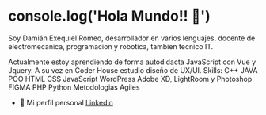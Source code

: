
# console.log('Hola Mundo!! 👋')
Soy Damián Exequiel Romeo, desarrollador en varios lenguajes, docente de electromecanica, programacion y robotica, tambien tecnico IT.

Actualmente estoy aprendiendo de forma autodidacta JavaScript con Vue y Jquery. A su vez en Coder House estudio diseño de UX/UI.
Skills:
C++
JAVA POO
HTML
CSS
JavaScript
WordPress
Adobe XD, LightRoom y Photoshop
FIGMA
PHP
Python
Metodologias Agiles
- 💼 Mi perfil personal [Linkedin](https://www.linkedin.com/in/damianeromeo/ "Linkedin")
